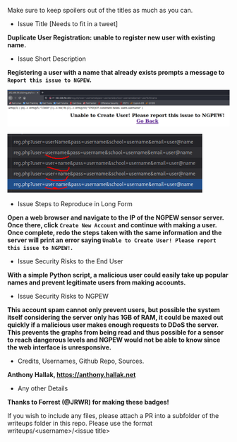 Make sure to keep spoilers out of the titles as much as you can. 

* Issue Title [Needs to fit in a tweet]

**Duplicate User Registration: unable to register new user with existing name.**

* Issue Short Description

**Registering a user with a name that already exists prompts a message to `Report this issue to NGPEW`.**

![reg_error](./images/user_reg_error.PNG)

![reg_error](./images/user_reg_err_requests.PNG)

* Issue Steps to Reproduce in Long Form

**Open a web browser and navigate to the IP of the NGPEW sensor server. Once there, click `Create New Account` and continue with making a user. Once complete, redo the steps taken with the same information and the server will print an error saying `Unable to Create User! Please report this issue to NGPEW!`.**

* Issue Security Risks to the End User

**With a simple Python script, a malicious user could easily take up popular names and prevent legitimate users from making accounts.**

* Issue Security Risks to NGPEW

**This account spam cannot only prevent users, but possible the system itself considering the server only has 1GB of RAM, it could be maxed out quickly if a malicious user makes enough requests to DDoS the server. This prevents the graphs from being read and thus possible for a sensor to reach dangerous levels and NGPEW would not be able to know since the web interface is unresponsive.**

* Credits, Usernames, Github Repo, Sources.

**Anthony Hallak, https://anthony.hallak.net**

* Any other Details

**Thanks to Forrest (@JRWR) for making these badges!**

If you wish to include any files, please attach a PR into a subfolder of the writeups folder in this repo. Please use the format writeups/\<username>/\<issue title>
